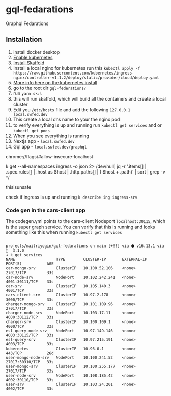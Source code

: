 # gql-fedarations

Graphql Fedarations

## Installation

1. install docker desktop
2. [Enable kubernetes](https://images.app.goo.gl/ZASanUg5PjCkFCJZ7)
3. [Install Skaffold](https://skaffold.dev/docs/install/)
4. Install a local nginx for kubernetes run
   this ``kubectl apply -f https://raw.githubusercontent.com/kubernetes/ingress-nginx/controller-v1.1.2/deploy/static/provider/cloud/deploy.yaml``
5. [More info here on the kubernetes install](https://kubernetes.github.io/ingress-nginx/deploy/#quick-start)
6. go to the root dir `gql-federations/`
7. run `yarn sk:l`
8. this will run skaffold, which will build all the containers and create a local cluster
9. Edit you `/etc/hosts` file and add the following `127.0.0.1 local.swfed.dev`
10. This create a local dns name to your the nginx pod
11. to verify everything is up and running run `kubectl get services` and or `kubectl get pods`
12. When you see everything is running
13. Nextjs app - `local.swfed.dev`
14. Gql app - `local.swfed.dev/graphql`

chrome://flags/#allow-insecure-localhost

k get --all-namespaces ingress -o json 2> /dev/null| jq -r '.items[] | .spec.rules[] | .host as $host |
.http.paths[] | ( $host + .path)' | sort | grep -v ^/

thisisunsafe

check if ingress is up and running
`k describe ing ingress-srv`

### Code gen in the cars-client app

The codegen.yml points to the cars-client Nodeport `localhost:30115`, which is the super graph service. You can verify
that this is running and looks something like this when running `kubectl get services`

```text

projects/maitriyogin/gql-fedarations on main [+!?] via ⬢ v16.13.1 via 💎  3.1.0
➔ k get services
NAME                  TYPE        CLUSTER-IP       EXTERNAL-IP   PORT(S)           AGE
car-mongo-srv         ClusterIP   10.100.52.106    <none>        27017/TCP         33s
car-node-srv          NodePort    10.102.242.241   <none>        4001:30111/TCP    33s
car-srv               ClusterIP   10.105.140.3     <none>        4001/TCP          33s
cars-client-srv       ClusterIP   10.97.2.178      <none>        3000/TCP          33s
charger-mongo-srv     ClusterIP   10.101.109.96    <none>        27017/TCP         33s
charger-node-srv      NodePort    10.103.17.11     <none>        4000:30112/TCP    33s
charger-srv           ClusterIP   10.100.109.1     <none>        4000/TCP          33s
esl-query-node-srv    NodePort    10.97.149.146    <none>        4003:30115/TCP    33s
esl-query-srv         ClusterIP   10.97.215.191    <none>        4003/TCP          33s
kubernetes            ClusterIP   10.96.0.1        <none>        443/TCP           26d
user-mongo-node-srv   NodePort    10.100.241.52    <none>        27017:30310/TCP   33s
user-mongo-srv        ClusterIP   10.100.255.177   <none>        27017/TCP         33s
user-node-srv         NodePort    10.108.185.42    <none>        4002:30110/TCP    33s
user-srv              ClusterIP   10.103.24.201    <none>        4002/TCP          33s

```